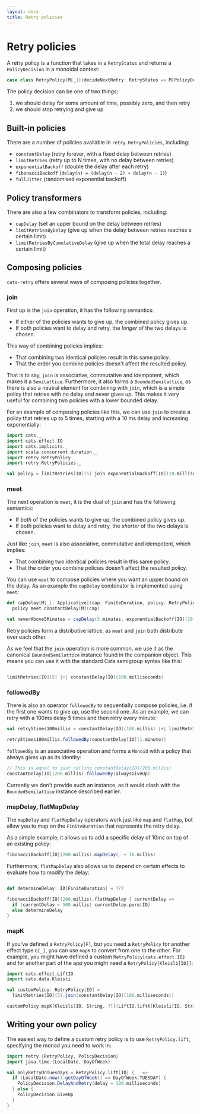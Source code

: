 ```yaml
---
layout: docs
title: Retry policies
---
```


# Retry policies

A retry policy is a function that takes in a `RetryStatus` and returns a
`PolicyDecision` in a monoidal context:

```scala
case class RetryPolicy[M[_]](decideNextRetry: RetryStatus => M[PolicyDecision])
```

The policy decision can be one of two things:

1. we should delay for some amount of time, possibly zero, and then retry
2. we should stop retrying and give up

## Built-in policies

There are a number of policies available in `retry.RetryPolicies`, including:

* `constantDelay` (retry forever, with a fixed delay between retries)
* `limitRetries` (retry up to N times, with no delay between retries)
* `exponentialBackoff` (double the delay after each retry)
* `fibonacciBackoff` (`delay(n) = (delay(n - 2) + delay(n - 1)`)
* `fullJitter` (randomised exponential backoff)

## Policy transformers

There are also a few combinators to transform policies, including:

* `capDelay` (set an upper bound on the delay between retries)
* `limitRetriesByDelay` (give up when the delay between retries reaches a
  certain limit)
* `limitRetriesByCumulativeDelay` (give up when the total delay reaches a
  certain limit)

## Composing policies

`cats-retry` offers several ways of composing policies together.

### join

First up is the `join` operation, it has the following semantics:

* If either of the policies wants to give up, the combined policy gives up.
* If both policies want to delay and retry, the *longer* of the two delays is
  chosen.

This way of combining policies implies:

* That combining two identical policies result in this same policy.
* That the order you combine policies doesn't affect the resulted policy.

That is to say, `join` is associative, commutative and idempotent, which makes it a `Semilattice`.
Furthermore, it also forms a `BoundedSemilattice`, as there is also a neutral element for combining with `join`, which is a simple policy that retries with no delay and never gives up.
This makes it very useful for combining two policies with a lower bounded delay.

For an example of composing policies like this, we can use `join` to create a policy that retries up to 5 times, starting with a 10 ms delay and increasing
exponentially:

```scala mdoc:silent
import cats._
import cats.effect.IO
import cats.implicits._
import scala.concurrent.duration._
import retry.RetryPolicy
import retry.RetryPolicies._

val policy = limitRetries[IO](5) join exponentialBackoff[IO](10.milliseconds)
```

### meet

The next operation is `meet`, it is the dual of `join` and has the following semantics:

* If *both* of the policies wants to give up, the combined policy gives up.
* If both policies want to delay and retry, the *shorter* of the two delays is
  chosen.

Just like `join`, `meet` is also associative, commutative and idempotent, which implies:

* That combining two identical policies result in this same policy.
* That the order you combine policies doesn't affect the resulted policy.

You can use `meet` to compose policies where you want an upper bound on the delay.
As an example the `capDelay` combinator is implemented using `meet`:

```scala mdoc:silent
def capDelay[M[_]: Applicative](cap: FiniteDuration, policy: RetryPolicy[M]): RetryPolicy[M] =
  policy meet constantDelay[M](cap)

val neverAbove5Minutes = capDelay(5.minutes, exponentialBackoff[IO](10.milliseconds))
```

Retry policies form a distributive lattice, as `meet` and `join` both distribute over each other.

As we feel that the `join` operation is more common,
we use it as the canonical `BoundedSemilattice` instance found in the companion object.
This means you can use it with the standard Cats semigroup syntax like this:

```scala mdoc:silent

limitRetries[IO](5) |+| constantDelay[IO](100.milliseconds)
```

### followedBy

There is also an operator `followedBy` to sequentially compose policies, i.e. if the first one wants to give up, use the second one.
As an example, we can retry with a 100ms delay 5 times and then retry every minute:

```scala mdoc
val retry5times100millis = constantDelay[IO](100.millis) |+| limitRetries[IO](5)

retry5times100millis.followedBy(constantDelay[IO](1.minute))
```

`followedBy` is an associative operation and forms a `Monoid` with a policy that always gives up as its identity:

```scala mdoc:silent
// This is equal to just calling constantDelay[IO](200.millis)
constantDelay[IO](200.millis).followedBy(alwaysGiveUp)
```

Currently we don't provide such an instance, as it would clash with the `BoundedSemilattice` instance described earlier.

### mapDelay, flatMapDelay

The `mapDelay` and `flatMapDelay` operators work just like `map` and `flatMap`, but allow you to map on the `FiniteDuration` that represents the retry delay.

As a simple example, it allows us to add a specific delay of 10ms on top of an existing policy:

```scala mdoc
fibonacciBackoff[IO](200.millis).mapDelay(_ + 10.millis)
```

Furthermore, `flatMapDelay` also allows us to depend on certain effects to evaluate how to modify the delay:

```scala mdoc

def determineDelay: IO[FiniteDuration] = ???

fibonacciBackoff[IO](200.millis).flatMapDelay { currentDelay =>
  if (currentDelay < 500.millis) currentDelay.pure[IO]
  else determineDelay
}
```

### mapK

If you've defined a `RetryPolicy[F]`, but you need a `RetryPolicy` for another effect type `G[_]`, you can use `mapK` to convert from one to the other.
For example, you might have defined a custom `RetryPolicy[cats.effect.IO]` and for another part of the app you might need a `RetryPolicy[Kleisli[IO]]`:

```scala mdoc
import cats.effect.LiftIO
import cats.data.Kleisli

val customPolicy: RetryPolicy[IO] = 
  limitRetries[IO](5).join(constantDelay[IO](100.milliseconds))

customPolicy.mapK[Kleisli[IO, String, ?]](LiftIO.liftK[Kleisli[IO, String, ?]])
```


## Writing your own policy

The easiest way to define a custom retry policy is to use `RetryPolicy.lift`,
specifying the monad you need to work in:

```scala mdoc
import retry.{RetryPolicy, PolicyDecision}
import java.time.{LocalDate, DayOfWeek}

val onlyRetryOnTuesdays = RetryPolicy.lift[IO] { _ =>
  if (LocalDate.now().getDayOfWeek() == DayOfWeek.TUESDAY) {
    PolicyDecision.DelayAndRetry(delay = 100.milliseconds)
  } else {
    PolicyDecision.GiveUp
  }
}
```
